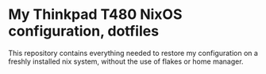 # My Thinkpad T480 NixOS configuration, dotfiles

This repository contains everything needed to restore my configuration on a freshly installed nix system, without the use of flakes or home manager.
